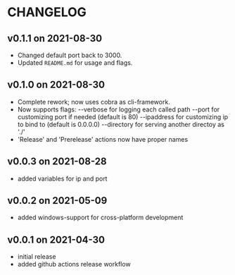 # CHANGELOG

## v0.1.1 on 2021-08-30
- Changed default port back to 3000.
- Updated `README.md` for usage and flags.

## v0.1.0 on 2021-08-30
- Complete rework; now uses cobra as cli-framework.
- Now supports flags:
  --verbose for logging each called path
  --port for customizing port if needed (default is 80)
  --ipaddress for customizing ip to bind to (default is 0.0.0.0)
  --directory for serving another directoy as './'
- 'Release' and 'Prerelease' actions now have proper names

## v0.0.3 on 2021-08-28
- added variables for ip and port

## v0.0.2 on 2021-05-09
- added windows-support for cross-platform development

## v0.0.1 on 2021-04-30
- initial release
- added github actions release workflow
